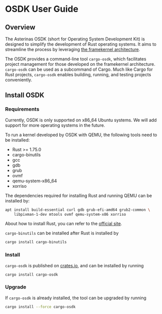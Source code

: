 # OSDK User Guide

## Overview

The Asterinas OSDK (short for Operating System Development Kit) 
is designed to simplify the development of Rust operating systems.
It aims to streamline the process 
by leveraging [the framekernel architecture](../../kernel/the-framekernel-architecture.md). 

The OSDK provides a command-line tool `cargo-osdk`,
which facilitates project management 
for those developed on the framekernel architecture.
`cargo-osdk` can be used as a subcommand of Cargo.
Much like Cargo for Rust projects,
`cargo-osdk` enables building, running,
and testing projects conveniently.

## Install OSDK

### Requirements
Currently, OSDK is only supported on x86_64 Ubuntu systems.
We will add support for more operating systems in the future.

To run a kernel developed by OSDK with QEMU,
the following tools need to be installed:
- Rust >= 1.75.0
- cargo-binutils
- gcc
- gdb
- grub
- ovmf
- qemu-system-x86_64
- xorriso

The dependencies required for installing Rust and running QEMU can be installed by:
```bash
apt install build-essential curl gdb grub-efi-amd64 grub2-common \
    libpixman-1-dev mtools ovmf qemu-system-x86 xorriso
```

About how to install Rust, you can refer to
the [official site](https://www.rust-lang.org/tools/install).

`cargo-binutils` can be installed
after Rust is installed by
```bash
cargo install cargo-binutils
```

### Install

`cargo-osdk` is published on [crates.io](https://crates.io/),
and can be installed by running
```bash
cargo install cargo-osdk
```

### Upgrade
If `cargo-osdk` is already installed,
the tool can be upgraded by running
```bash
cargo install --force cargo-osdk
```
